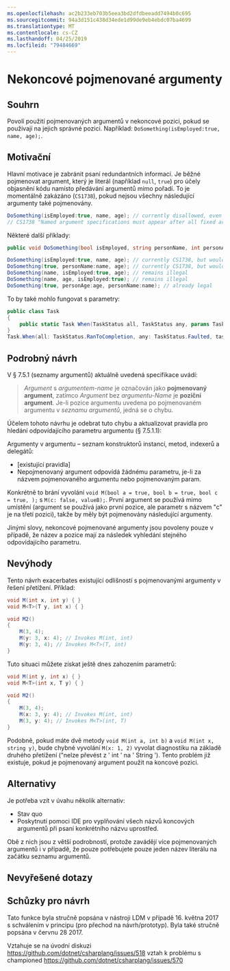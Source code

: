 ```yaml
---
ms.openlocfilehash: ac2b233eb703b5eea3bd2dfdbeeadd7494b0c695
ms.sourcegitcommit: 94a3d151c438d34ede1d99de9eb4ebdc07ba4699
ms.translationtype: MT
ms.contentlocale: cs-CZ
ms.lasthandoff: 04/25/2019
ms.locfileid: "79484669"
---
```

# <a name="non-trailing-named-arguments"></a>Nekoncové pojmenované argumenty

## <a name="summary"></a>Souhrn
[summary]: #summary
Povolí použití pojmenovaných argumentů v nekoncové pozici, pokud se používají na jejich správné pozici. Například: `DoSomething(isEmployed:true, name, age);`.

## <a name="motivation"></a>Motivační
[motivation]: #motivation

Hlavní motivace je zabránit psaní redundantních informací. Je běžné pojmenovat argument, který je literál (například `null`, `true`) pro účely objasnění kódu namísto předávání argumentů mimo pořadí.
To je momentálně zakázáno (`CS1738`), pokud nejsou všechny následující argumenty také pojmenovány.

```csharp
DoSomething(isEmployed:true, name, age); // currently disallowed, even though all arguments are in position
// CS1738 "Named argument specifications must appear after all fixed arguments have been specified"
```

Některé další příklady:
```csharp
public void DoSomething(bool isEmployed, string personName, int personAge) { ... }

DoSomething(isEmployed:true, name, age); // currently CS1738, but would become legal
DoSomething(true, personName:name, age); // currently CS1738, but would become legal
DoSomething(name, isEmployed:true, age); // remains illegal
DoSomething(name, age, isEmployed:true); // remains illegal
DoSomething(true, personAge:age, personName:name); // already legal
```

To by také mohlo fungovat s parametry:
```csharp
public class Task
{
    public static Task When(TaskStatus all, TaskStatus any, params Task[] tasks);
}
Task.When(all: TaskStatus.RanToCompletion, any: TaskStatus.Faulted, task1, task2)
```

## <a name="detailed-design"></a>Podrobný návrh
[design]: #detailed-design

V § 7.5.1 (seznamy argumentů) aktuálně uvedená specifikace uvádí:
> *Argument* s *argumentem-name* je označován jako __pojmenovaný argument__, zatímco *Argument* bez *argumentu-Name* je __poziční argument__. Je-li pozice argumentu uvedena po pojmenovaném argumentu v *seznamu argumentů*, jedná se o chybu.

Účelem tohoto návrhu je odebrat tuto chybu a aktualizovat pravidla pro hledání odpovídajícího parametru argumentu (§ 7.5.1.1):

Argumenty v argumentu – seznam konstruktorů instancí, metod, indexerů a delegátů:
- [existující pravidla]
- Nepojmenovaný argument odpovídá žádnému parametru, je-li za názvem pojmenovaného argumentu nebo pojmenovaným param.

Konkrétně to brání vyvolání `void M(bool a = true, bool b = true, bool c = true, );` s `M(c: false, valueB);`. První argument se používá mimo umístění (argument se používá jako první pozice, ale parametr s názvem "c" je na třetí pozici), takže by měly být pojmenovány následující argumenty.

Jinými slovy, nekoncové pojmenované argumenty jsou povoleny pouze v případě, že název a pozice mají za následek vyhledání stejného odpovídajícího parametru.

## <a name="drawbacks"></a>Nevýhody
[drawbacks]: #drawbacks

Tento návrh exacerbates existující odlišností s pojmenovanými argumenty v řešení přetížení. Příklad:

```csharp
void M(int x, int y) { }
void M<T>(T y, int x) { }

void M2()
{
    M(3, 4);
    M(y: 3, x: 4); // Invokes M(int, int)
    M(y: 3, 4); // Invokes M<T>(T, int)
}
```

Tuto situaci můžete získat ještě dnes zahozením parametrů:

```csharp
void M(int y, int x) { }
void M<T>(int x, T y) { }

void M2()
{
    M(3, 4);
    M(x: 3, y: 4); // Invokes M(int, int)
    M(3, y: 4); // Invokes M<T>(int, T)
}
```

Podobně, pokud máte dvě metody `void M(int a, int b)` a `void M(int x, string y)`, bude chybné vyvolání `M(x: 1, 2)` vyvolat diagnostiku na základě druhého přetížení ("nelze převést z ' int ' na ' String '). Tento problém již existuje, pokud je pojmenovaný argument použit na koncové pozici.

## <a name="alternatives"></a>Alternativy
[alternatives]: #alternatives

Je potřeba vzít v úvahu několik alternativ:

- Stav quo
- Poskytnutí pomoci IDE pro vyplňování všech názvů koncových argumentů při psaní konkrétního názvu uprostřed.

Obě z nich jsou z větší podrobností, protože zavádějí více pojmenovaných argumentů i v případě, že pouze potřebujete pouze jeden název literálu na začátku seznamu argumentů.

## <a name="unresolved-questions"></a>Nevyřešené dotazy
[unresolved]: #unresolved-questions

## <a name="design-meetings"></a>Schůzky pro návrh
[ldm]: #ldm
Tato funkce byla stručně popsána v nástroji LDM v případě 16. května 2017 s schválením v principu (pro přechod na návrh/prototyp). Byla také stručně popsána v červnu 28 2017.

Vztahuje se na úvodní diskuzi https://github.com/dotnet/csharplang/issues/518 vztah k problému s championed https://github.com/dotnet/csharplang/issues/570
